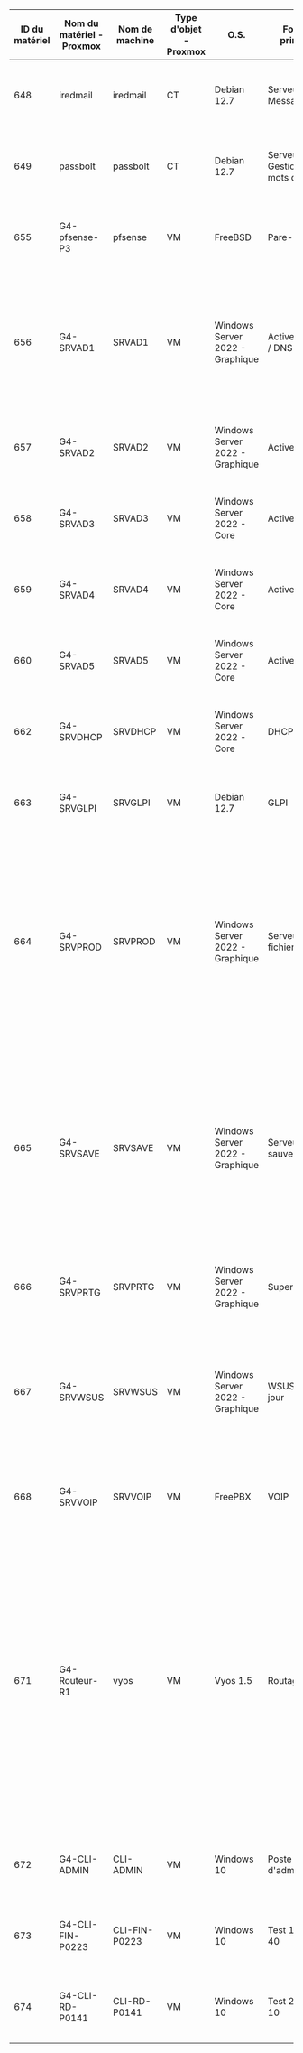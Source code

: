 | ID du matériel | Nom du matériel - Proxmox | Nom de machine | Type d'objet - Proxmox | O.S. | Fonction principale | N° de carte réseau | Adresse IP / CIDR | Nombre de disques | RAM |
|----------------|---------------------------|----------------|------------------------|------|---------------------|--------------------|-------------------|-------------------|-----|
| 648 | iredmail | iredmail | CT | Debian 12.7 | Serveur de Messagerie | vmbr655 | 10.15.190.10 /24 | disk 0 - Total : 8Go ; Libre : 3.47Go (45%) | Total : 4Go ; Utilisée : 2.4Go |
| 649 | passbolt | passbolt | CT | Debian 12.7 | Serveur de Gestion de mots de passe | vmbr655 | 10.15.190.2 /24 | disk 0 - Total : 8Go ; Libre : 6.42Go (83%) | Total : 4Go ; Utilisée : 2.4Go |
| 655 | G4-pfsense-P3 | pfsense | VM | FreeBSD | Pare-Feu / VPN | vmbr1 ; vmbr655 ; vmbr670 | 10.0.0.3 /29 10.15.255.254 /16 10.17.255.254 /17 | disk 0 - Total : 10Go ; Libre : 6.6Go (89%) | Total : 1Go ; Utilisée : 0.2Go |
| 656 | G4-SRVAD1 | SRVAD1 | VM | Windows Server 2022 - Graphique | Active Directory / DNS | vmbr655 | 10.15.200.1 /24 | disk 1 - Total : 32Go ; Libre : 14.6Go (45%) ; disk 3 - Total : 20Go ; Libre : 1.16Go (06%) | Total : 4Go ; Utilisée : 3.3Go |
| 657 | G4-SRVAD2 | SRVAD2 | VM | Windows Server 2022 - Graphique | Active Directory | vmbr655 | 10.15.200.2 /24 | disk 1 - Total : 32Go ; Libre : 13.7Go (43%) | Total : 4Go ; Utilisée : 2.4Go |
| 658 | G4-SRVAD3 | SRVAD3 | VM | Windows Server 2022 - Core | Active Directory | vmbr655 | 10.15.200.3 /24 | disk 1 - Total : 32Go ; Libre : 17.28Go (54%) | Total : 2Go ; Utilisée : 0.8Go |
| 659 | G4-SRVAD4 | SRVAD4 | VM | Windows Server 2022 - Core | Active Directory | vmbr655 | 10.15.200.4 /24 | disk 1 - Total : 32Go ; Libre : 19.44Go (61%) | Total : 2Go ; Utilisée : 1Go |
| 660 | G4-SRVAD5 | SRVAD5 | VM | Windows Server 2022 - Core | Active Directory | vmbr655 | 10.15.200.5 /24 | disk 1 - Total : 32Go ; Libre : 18.28Go (57%) | Total : 2Go ; Utilisée : 1Go |
| 662 | G4-SRVDHCP | SRVDHCP | VM | Windows Server 2022 - Core | DHCP | vmbr655 | 10.15.200.10 /24 | disk 1 - Total : 32Go ; Libre : 17.27Go (54%) | Total : 2Go ; Utilisée : 1.2Go |
| 663 | G4-SRVGLPI | SRVGLPI | VM | Debian 12.7 | GLPI | vmbr655 | 10.15.200.20 /24 | sda - Total : 32Go ; Libre 26Go (81%) | Total : 2Go ; Utilisée : 0.8Go |
| 664 | G4-SRVPROD | SRVPROD | VM | Windows Server 2022 - Graphique | Serveur de fichiers | vmbr655 | 10.15.200.30 /24 | disk 1 - Total : 32Go ; Libre : 14.4Go (45%) ; disk 3 - Total : 3Go ; Libre : 2.8Go (94%) ; disk 5 - Total : 3Go ; Libre : 2.8Go (94%) | Total : 4Go ; Utilisée : 2.4Go |
| 665 | G4-SRVSAVE | SRVSAVE | VM | Windows Server 2022 - Graphique | Serveur de sauvegarde | vmbr655 | 10.15.200.40 /24 | disk 1 - Total : 32Go ; Libre : 14.9Go (47%) ; disk 3 - Total : 3Go ; Libre : 2.8Go (94%) ; disk 4 - Total : 3Go ; Libre : 2.8Go (94%) | Total : 4Go ; Utilisée : 2.4Go |
| 666 | G4-SRVPRTG | SRVPRTG | VM | Windows Server 2022 - Graphique | Supervision | vmbr655 | 10.15.200.50 /24 | disk 1 - Total : 32Go ; Libre : 11.3Go (35%) | Total : 4Go ; Utilisée : 2.4Go |
| 667 | G4-SRVWSUS | SRVWSUS | VM | Windows Server 2022 - Graphique | WSUS - Mise à jour | vmbr655 | 10.15.200.60 /24 | disk 1 - Total : 32Go ; Libre : 14.2Go (44%) ; disk 3 - Total : 20Go ; Libre : 0.01Go (0.05%) | Total : 8Go ; Utilisée : 6.55Go |
| 668 | G4-SRVVOIP | SRVVOIP | VM | FreePBX | VOIP | vmbr655 | 10.15.200.70 /24 | sda - Total : 20Go ; Libre 8.8Go (57%) | Total : 2Go ; Utilisée : 1.55Go |
| 671 | G4-Routeur-R1 | vyos | VM | Vyos 1.5 | Routage | vmbr655 | 10.15.10.254 /24 ; 10.15.20.254 /24 ; 10.15.30.254 /24 ; 10.15.40.254 /24 ; 10.15.50.254 /24 ; 10.15.60.254 /24 ; 10.15.70.254 /24 ; 10.15.80.254 /24 ; 10.15.90.254 /24 ; 10.15.100.254 /24 ; 10.15.190.254 /24 ; 10.15.200.254 /24 ; 10.15.255.253 /24 | sda - Total : 4Go ; Libre 1.8Go (45%) | Total : 2Go ; Utilisée : 0.8Go |
| 672 | G4-CLI-ADMIN | CLI-ADMIN | VM | Windows 10 | Poste d'administration | vmbr655 | 10.15.200.245 /24 | disk 1 - Total : 50Go ; Libre : 22.6Go (45%) | Total : 4Go ; Utilisée : 3.32Go |
| 673 | G4-CLI-FIN-P0223 | CLI-FIN-P0223 | VM | Windows 10 | Test 1 - VLAN 40 | vmbr655 | 10.15.40.1 /24 | disk 1 - Total : 50Go ; Libre : 18.1Go (36%) | Total : 4Go ; Utilisée : 3.31Go |
| 674 | G4-CLI-RD-P0141 | CLI-RD-P0141 | VM | Windows 10 | Test 2 - VLAN 10 | vmbr655 | 10.15.10.1 /24 | disk 1 - Total : 50Go ; Libre : 13.2Go (26%) | Total : 4Go ; Utilisée : 3.32Go |
